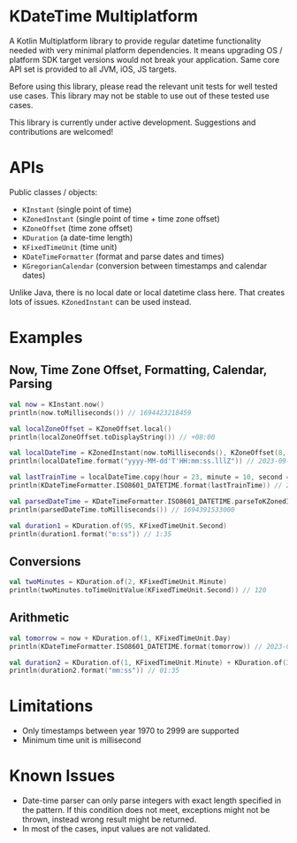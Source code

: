 # KDateTime Multiplatform

A Kotlin Multiplatform library to provide regular datetime functionality needed with very minimal platform dependencies. It means upgrading OS / platform SDK target versions would not break your application. Same core API set is provided to all JVM, iOS, JS targets.

Before using this library, please read the relevant unit tests for well tested use cases. This library may not be stable to use out of these tested use cases.

This library is currently under active development. Suggestions and contributions are welcomed!

# APIs

Public classes / objects:
- `KInstant` (single point of time)
- `KZonedInstant` (single point of time + time zone offset)
- `KZoneOffset` (time zone offset)
- `KDuration` (a date-time length)
- `KFixedTimeUnit` (time unit)
- `KDateTimeFormatter` (format and parse dates and times)
- `KGregorianCalendar` (conversion between timestamps and calendar dates)

Unlike Java, there is no local date or local datetime class here. That creates lots of issues. `KZonedInstant` can be used instead.

# Examples

## Now, Time Zone Offset, Formatting, Calendar, Parsing
```kotlin
val now = KInstant.now()
println(now.toMilliseconds()) // 1694423218459

val localZoneOffset = KZoneOffset.local()
println(localZoneOffset.toDisplayString()) // +08:00

val localDateTime = KZonedInstant(now.toMilliseconds(), KZoneOffset(8, 0))
println(localDateTime.format("yyyy-MM-dd'T'HH:mm:ss.lllZ")) // 2023-09-11T17:06:58.459+08:00

val lastTrainTime = localDateTime.copy(hour = 23, minute = 10, second = 0, millisecond = 0)
println(KDateTimeFormatter.ISO8601_DATETIME.format(lastTrainTime)) // 2023-09-11T23:10:00+08:00

val parsedDateTime = KDateTimeFormatter.ISO8601_DATETIME.parseToKZonedInstant("2023-09-10T17:18:53-07:00")
println(parsedDateTime.toMilliseconds()) // 1694391533000

val duration1 = KDuration.of(95, KFixedTimeUnit.Second)
println(duration1.format("m:ss")) // 1:35
```

## Conversions
```kotlin
val twoMinutes = KDuration.of(2, KFixedTimeUnit.Minute)
println(twoMinutes.toTimeUnitValue(KFixedTimeUnit.Second)) // 120
```

## Arithmetic
```kotlin
val tomorrow = now + KDuration.of(1, KFixedTimeUnit.Day)
println(KDateTimeFormatter.ISO8601_DATETIME.format(tomorrow)) // 2023-09-12T09:06:58Z

val duration2 = KDuration.of(1, KFixedTimeUnit.Minute) + KDuration.of(35, KFixedTimeUnit.Second)
println(duration2.format("mm:ss")) // 01:35
```

# Limitations
- Only timestamps between year 1970 to 2999 are supported
- Minimum time unit is millisecond

# Known Issues
- Date-time parser can only parse integers with exact length specified in the pattern. If this condition does not meet, exceptions might not be thrown, instead wrong result might be returned. 
- In most of the cases, input values are not validated.
